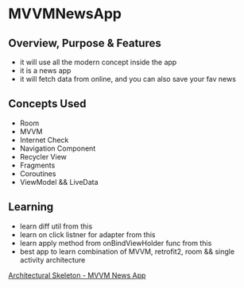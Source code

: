 # MVVMNewsApp

## Overview, Purpose & Features
- it will use all the modern concept inside the app
- it is a news app
- it will fetch data from online, and you can also save your fav news

## Concepts Used
- Room
- MVVM
- Internet Check
- Navigation Component
- Recycler View
- Fragments
- Coroutines
- ViewModel && LiveData

## Learning
- learn diff util from this
- learn on click listner for adapter from this
- learn apply method from onBindViewHolder func from this
- best app to learn combination of MVVM, retrofit2, room && single activity architecture

[Architectural Skeleton - MVVM News App](https://youtu.be/hMpP6N9LGFA?t=305 "Named link title")
